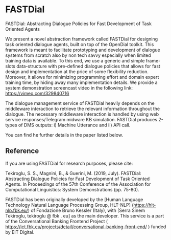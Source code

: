 # FASTDial
FASTDial: Abstracting Dialogue Policies for Fast Development of Task Oriented Agents

We present a novel abstraction framework called FASTDial for designing task oriented dialogue agents, built on top of the OpenDial toolkit. This framework is meant to facilitate prototyping and development of dialogue systems from scratch also by non tech savvy especially when limited training data is available. To this end, we use a generic and simple frame-slots data-structure with pre-defined dialogue policies that allows for fast design and implementation at the price of some flexibility reduction. Moreover, it allows for minimizing programming effort and domain expert training time, by hiding away many implementation details. We provide a system demonstration screencast video in the following link: https://vimeo.com/329840716

The dialogue management service of FASTDial heavily  depends on the middleware interaction to retrieve the relevant information throughout the dialogue.  The necessary middleware interaction is handled by using web service responses/Telegram midware KB simulation. FASTDial produces 2-types of DMS outputs: i) Machine Utterance and ii) API call. 

You can find he further details in the paper listed below.

## Reference
If you are using FASTDial for research purposes, please cite:

Tekiroglu, S. S., Magnini, B., & Guerini, M. (2019, July). FASTDial: Abstracting Dialogue Policies for Fast Development of Task Oriented Agents. In Proceedings of the 57th Conference of the Association for Computational Linguistics: System Demonstrations (pp. 75-80).


FASTDial has been originally developed by the [Human Language Technology Natural Language Processing Group, HLT-NLP] (https://hlt-nlp.fbk.eu/) of Fondazione Bruno Kessler (Italy), with [Serra Sinem Tekiroglu, tekiroglu @ fbk . eu]  as the main developer. This service is a part of the Conversational Banking Frontend Project 
( https://ict.fbk.eu/projects/detail/conversational-banking-front-end/ ) funded by EIT Digital.